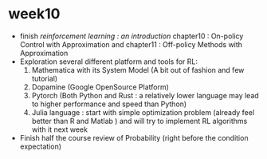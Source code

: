 # week10

* finish *reinforcement learning : an introduction* chapter10 : On-policy Control with Approximation and chapter11 : Off-policy Methods with Approximation
* Exploration several different platform and tools for RL:
  1. Mathematica with its System Model (A bit out of fashion and few tutorial)
  2. Dopamine (Google OpenSource Platform)
  3. Pytorch (Both Python and Rust : a relatively lower language may lead to higher performance and speed than Python)
  4. Julia language : start with simple optimization problem (already feel better than R and Matlab ) and will try to implement RL algorithms with it next week
* Finish half the course review of Probability (right before the condition expectation)
